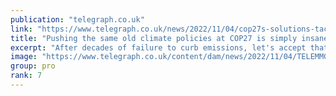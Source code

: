 ```yaml
---
publication: "telegraph.co.uk"
link: "https://www.telegraph.co.uk/news/2022/11/04/cop27s-solutions-tackle-climate-change-insane/"
title: "Pushing the same old climate policies at COP27 is simply insane"
excerpt: "After decades of failure to curb emissions, let's accept that capitalist investment is not the problem: it's the solution"
image: "https://www.telegraph.co.uk/content/dam/news/2022/11/04/TELEMMGLPICT000314877019_trans_NvBQzQNjv4BqNr7buqbkV04AEATLFYLNjAsIcagKWDTsYii0WZbrxoU.jpeg?impolicy=logo-overlay"
group: pro
rank: 7
---
```

